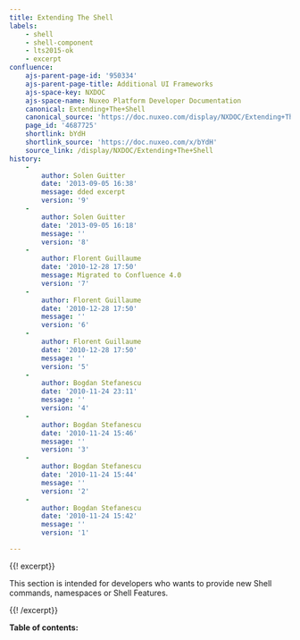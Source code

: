 ```yaml
---
title: Extending The Shell
labels:
    - shell
    - shell-component
    - lts2015-ok
    - excerpt
confluence:
    ajs-parent-page-id: '950334'
    ajs-parent-page-title: Additional UI Frameworks
    ajs-space-key: NXDOC
    ajs-space-name: Nuxeo Platform Developer Documentation
    canonical: Extending+The+Shell
    canonical_source: 'https://doc.nuxeo.com/display/NXDOC/Extending+The+Shell'
    page_id: '4687725'
    shortlink: bYdH
    shortlink_source: 'https://doc.nuxeo.com/x/bYdH'
    source_link: /display/NXDOC/Extending+The+Shell
history:
    - 
        author: Solen Guitter
        date: '2013-09-05 16:38'
        message: dded excerpt
        version: '9'
    - 
        author: Solen Guitter
        date: '2013-09-05 16:18'
        message: ''
        version: '8'
    - 
        author: Florent Guillaume
        date: '2010-12-28 17:50'
        message: Migrated to Confluence 4.0
        version: '7'
    - 
        author: Florent Guillaume
        date: '2010-12-28 17:50'
        message: ''
        version: '6'
    - 
        author: Florent Guillaume
        date: '2010-12-28 17:50'
        message: ''
        version: '5'
    - 
        author: Bogdan Stefanescu
        date: '2010-11-24 23:11'
        message: ''
        version: '4'
    - 
        author: Bogdan Stefanescu
        date: '2010-11-24 15:46'
        message: ''
        version: '3'
    - 
        author: Bogdan Stefanescu
        date: '2010-11-24 15:44'
        message: ''
        version: '2'
    - 
        author: Bogdan Stefanescu
        date: '2010-11-24 15:42'
        message: ''
        version: '1'

---
```

{{! excerpt}}

This section is intended for developers who wants to provide new Shell commands, namespaces or Shell Features.

{{! /excerpt}}

**Table of contents:**